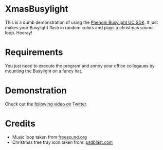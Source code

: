 # XmasBusylight
This is a dumb demonstration of using the [Phenom Busylight UC SDK](http://www.plenom.com/support/develop/). It just makes your Busylight flash in random colors and plays a christmas sound loop. Hooray!

# Requirements
You just need to execute the program and annoy your office collegaues by mounting the Busylight on a fancy hat.

# Demonstration
Check out the [following video on Twitter](https://twitter.com/stankowic_devel/status/804432059733311490).

# Credits
* Music loop taken from [freesound.org](https://www.freesound.org/people/rhodesmas/sounds/322275)
* Christmas tree tray icon taken from: [psdblast.com](http://psdblast.com/flat-christmas-icon-set-psd)
